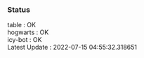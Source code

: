 ### Status


table : OK  
hogwarts : OK  
icy-bot : OK  
Latest Update : 2022-07-15 04:55:32.318651
